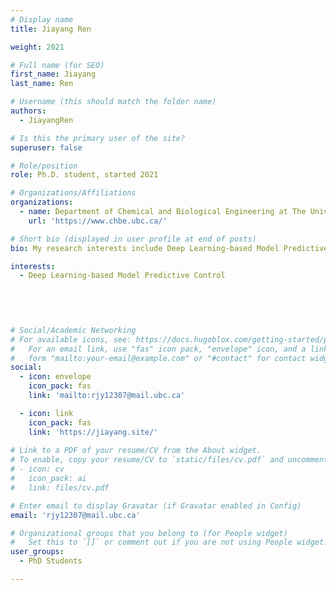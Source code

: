 ```yaml
---
# Display name
title: Jiayang Ren

weight: 2021

# Full name (for SEO)
first_name: Jiayang
last_name: Ren

# Username (this should match the folder name)
authors:
  - JiayangRen

# Is this the primary user of the site?
superuser: false

# Role/position
role: Ph.D. student, started 2021

# Organizations/Affiliations
organizations:
  - name: Department of Chemical and Biological Engineering at The University of Britis Columbia
    url: 'https://www.chbe.ubc.ca/'

# Short bio (displayed in user profile at end of posts)
bio: My research interests include Deep Learning-based Model Predictive Control.

interests:
  - Deep Learning-based Model Predictive Control
 
 

 

# Social/Academic Networking
# For available icons, see: https://docs.hugoblox.com/getting-started/page-builder/#icons
#   For an email link, use "fas" icon pack, "envelope" icon, and a link in the
#   form "mailto:your-email@example.com" or "#contact" for contact widget.
social:
  - icon: envelope
    icon_pack: fas
    link: 'mailto:rjy12307@mail.ubc.ca'

  - icon: link
    icon_pack: fas
    link: 'https://jiayang.site/'
  
# Link to a PDF of your resume/CV from the About widget.
# To enable, copy your resume/CV to `static/files/cv.pdf` and uncomment the lines below.
# - icon: cv
#   icon_pack: ai
#   link: files/cv.pdf

# Enter email to display Gravatar (if Gravatar enabled in Config)
email: 'rjy12307@mail.ubc.ca'

# Organizational groups that you belong to (for People widget)
#   Set this to `[]` or comment out if you are not using People widget.
user_groups:
  - PhD Students

---
```

